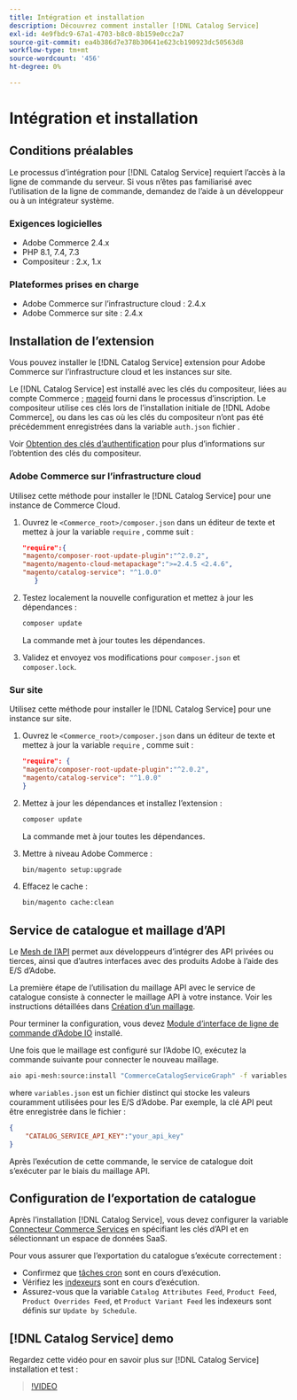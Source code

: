 ```yaml
---
title: Intégration et installation
description: Découvrez comment installer [!DNL Catalog Service]
exl-id: 4e9fbdc9-67a1-4703-b8c0-8b159e0cc2a7
source-git-commit: ea4b386d7e378b30641e623cb190923dc50563d8
workflow-type: tm+mt
source-wordcount: '456'
ht-degree: 0%

---
```


# Intégration et installation

## Conditions préalables

Le processus d’intégration pour [!DNL Catalog Service] requiert l’accès à la ligne de commande du serveur. Si vous n’êtes pas familiarisé avec l’utilisation de la ligne de commande, demandez de l’aide à un développeur ou à un intégrateur système.

### Exigences logicielles

- Adobe Commerce 2.4.x
- PHP 8.1, 7.4, 7.3
- Compositeur : 2.x, 1.x

### Plateformes prises en charge

- Adobe Commerce sur l’infrastructure cloud : 2.4.x
- Adobe Commerce sur site : 2.4.x

## Installation de l’extension

Vous pouvez installer le [!DNL Catalog Service] extension pour Adobe Commerce sur l’infrastructure cloud et les instances sur site.

Le [!DNL Catalog Service] est installé avec les clés du compositeur, liées au compte Commerce ; [mageid](https://developer.adobe.com/commerce/marketplace/guides/sellers/profile-personal/#field-descriptions) fourni dans le processus d’inscription. Le compositeur utilise ces clés lors de l’installation initiale de [!DNL Adobe Commerce], ou dans les cas où les clés du compositeur n’ont pas été précédemment enregistrées dans la variable `auth.json` fichier .

Voir [Obtention des clés d’authentification](https://devdocs.magento.com/guides/v2.4/install-gde/prereq/connect-auth.html) pour plus d’informations sur l’obtention des clés du compositeur.

### Adobe Commerce sur l’infrastructure cloud

Utilisez cette méthode pour installer le [!DNL Catalog Service] pour une instance de Commerce Cloud.

1. Ouvrez le `<Commerce_root>/composer.json` dans un éditeur de texte et mettez à jour la variable `require` , comme suit :

   ```json
   "require":{
   "magento/composer-root-update-plugin":"^2.0.2",
   "magento/magento-cloud-metapackage":">=2.4.5 <2.4.6",
   "magento/catalog-service": "^1.0.0"
      }
   ```

1. Testez localement la nouvelle configuration et mettez à jour les dépendances :

   ```bash
   composer update
   ```

   La commande met à jour toutes les dépendances.

1. Validez et envoyez vos modifications pour `composer.json` et `composer.lock`.

### Sur site

Utilisez cette méthode pour installer le [!DNL Catalog Service] pour une instance sur site.

1. Ouvrez le `<Commerce_root>/composer.json` dans un éditeur de texte et mettez à jour la variable `require` , comme suit :

   ```json
   "require": {
   "magento/composer-root-update-plugin":"^2.0.2",
   "magento/catalog-service": "^1.0.0"
   }
   ```

1. Mettez à jour les dépendances et installez l’extension :

   ```bash
   composer update
   ```

   La commande met à jour toutes les dépendances.

1. Mettre à niveau Adobe Commerce :

   ```bash
   bin/magento setup:upgrade
   ```

1. Effacez le cache :

   ```bash
   bin/magento cache:clean
   ```

## Service de catalogue et maillage d’API

Le [Mesh de l’API](https://developer.adobe.com/graphql-mesh-gateway/gateway/overview/) permet aux développeurs d’intégrer des API privées ou tierces, ainsi que d’autres interfaces avec des produits Adobe à l’aide des E/S d’Adobe.

La première étape de l’utilisation du maillage API avec le service de catalogue consiste à connecter le maillage API à votre instance. Voir les instructions détaillées dans [Création d’un maillage](https://developer.adobe.com/graphql-mesh-gateway/gateway/create-mesh/).

Pour terminer la configuration, vous devez [Module d’interface de ligne de commande d’Adobe IO](https://developer.adobe.com/runtime/docs/guides/tools/cli_install/) installé.

Une fois que le maillage est configuré sur l’Adobe IO, exécutez la commande suivante pour connecter le nouveau maillage.

```bash
aio api-mesh:source:install "CommerceCatalogServiceGraph" -f variables.json
```

where `variables.json` est un fichier distinct qui stocke les valeurs couramment utilisées pour les E/S d’Adobe.
Par exemple, la clé API peut être enregistrée dans le fichier :

```json
{
    "CATALOG_SERVICE_API_KEY":"your_api_key"
}
```

Après l’exécution de cette commande, le service de catalogue doit s’exécuter par le biais du maillage API.

## Configuration de l’exportation de catalogue

Après l’installation [!DNL Catalog Service], vous devez configurer la variable [Connecteur Commerce Services](../landing/saas.md) en spécifiant les clés d’API et en sélectionnant un espace de données SaaS.

Pour vous assurer que l’exportation du catalogue s’exécute correctement :

- Confirmez que [tâches cron](https://experienceleague.adobe.com/docs/commerce-operations/configuration-guide/cli/configure-cron-jobs.html) sont en cours d’exécution.
- Vérifiez les [indexeurs](https://experienceleague.adobe.com/docs/commerce-operations/configuration-guide/cli/manage-indexers.html) sont en cours d’exécution.
- Assurez-vous que la variable `Catalog Attributes Feed`, `Product Feed`, `Product Overrides Feed`, et `Product Variant Feed` les indexeurs sont définis sur `Update by Schedule`.

## [!DNL Catalog Service] demo

Regardez cette vidéo pour en savoir plus sur [!DNL Catalog Service] installation et test :

>[!VIDEO](https://video.tv.adobe.com/v/3409390?quality=12&learn=on)
